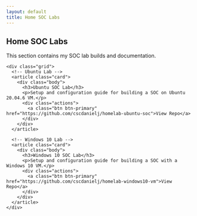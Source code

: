 ```yaml
---
layout: default
title: Home SOC Labs
---
```


<section class="section">
  <div class="container">
    <h2>Home SOC Labs</h2>
    <p>This section contains my SOC lab builds and documentation.</p>

    <div class="grid">
      <!-- Ubuntu Lab -->
      <article class="card">
        <div class="body">
          <h3>Ubuntu SOC Lab</h3>
          <p>Setup and configuration guide for building a SOC on Ubuntu 20.04.6 VM.</p>
          <div class="actions">
            <a class="btn btn-primary" href="https://github.com/cscdanielj/homelab-ubuntu-soc">View Repo</a>
          </div>
        </div>
      </article>

      <!-- Windows 10 Lab -->
      <article class="card">
        <div class="body">
          <h3>Windows 10 SOC Lab</h3>
          <p>Setup and configuration guide for building a SOC with a Windows 10 VM.</p>
          <div class="actions">
            <a class="btn btn-primary" href="https://github.com/cscdanielj/homelab-windows10-vm">View Repo</a>
          </div>
        </div>
      </article>
    </div>
  </div>
</section>

